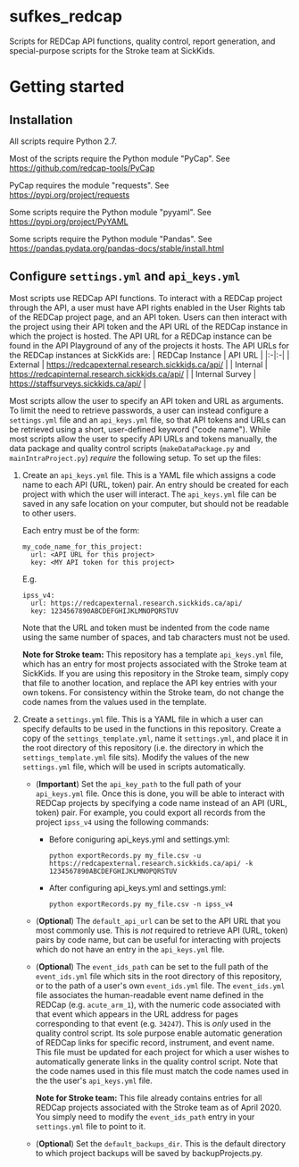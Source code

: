 # sufkes_redcap
Scripts for REDCap API functions, quality control, report generation, and special-purpose scripts for the Stroke team at SickKids.

# Getting started
## Installation
All scripts require Python 2.7.

Most of the scripts require the Python module "PyCap". See https://github.com/redcap-tools/PyCap

PyCap requires the module "requests". See https://pypi.org/project/requests

Some scripts require the Python module "pyyaml". See https://pypi.org/project/PyYAML

Some scripts require the Python module "Pandas". See https://pandas.pydata.org/pandas-docs/stable/install.html
## Configure `settings.yml` and `api_keys.yml`
Most scripts use REDCap API functions. To interact with a REDCap project through the API, a user must have API rights enabled in the User Rights tab of the REDCap project page, and an API token. Users can then interact with the project using their API token and the API URL of the REDCap instance in which the project is hosted. The API URL for a REDCap instance can be found in the API Playground of any of the projects it hosts. The API URLs for the REDCap instances at SickKids are:
| REDCap Instance | API URL |
|:-|:-|
| External | https://redcapexternal.research.sickkids.ca/api/ |
| Internal | https://redcapinternal.research.sickkids.ca/api/ |
| Internal Survey | https://staffsurveys.sickkids.ca/api/ |

Most scripts allow the user to specify an API token and URL as arguments. To limit the need to retrieve passwords, a user can instead configure a `settings.yml` file and an `api_keys.yml` file, so that API tokens and URLs can be retrieved using a short, user-defined keyword ("code name"). While most scripts allow the user to specify API URLs and tokens manually, the data package and quality control scripts (`makeDataPackage.py` and `mainIntraProject.py`) *require* the following setup. To set up the files:
1. Create an `api_keys.yml` file. This is a YAML file which assigns a code name to each API (URL, token) pair. An entry should be created for each project with which the user will interact. The `api_keys.yml` file can be saved in any safe location on your computer, but should not be readable to other users.

   Each entry must be of the form:
   ```
   my_code_name_for_this_project:
     url: <API URL for this project>
     key: <MY API token for this project>
   ```
   E.g.
   ```
   ipss_v4:
     url: https://redcapexternal.research.sickkids.ca/api/
     key: 1234567890ABCDEFGHIJKLMNOPQRSTUV
   ```
   Note that the URL and token must be indented from the code name using the same number of spaces, and tab characters must not be used.

   **Note for Stroke team:** This repository has a template `api_keys.yml` file, which has an entry for most projects associated with the Stroke team at SickKids. If you are using this repository in the Stroke team, simply copy that file to another location, and replace the API key entries with your own tokens. For consistency within the Stroke team, do not change the code names from the values used in the template.
2. Create a `settings.yml` file. This is a YAML file in which a user can specify defaults to be used in the functions in this repository. Create a copy of the `settings_template.yml`, name it `settings.yml`, and place it in the root directory of this repository (i.e. the directory in which the `settings_template.yml` file sits). Modify the values of the new `settings.yml` file, which will be used in scripts automatically.
   * (**Important**) Set the `api_key_path` to the full path of your `api_keys.yml` file. Once this is done, you will be able to interact with REDCap projects by specifying a code name instead of an API (URL, token) pair. For example, you could export all records from the project `ipss_v4` using the following commands:
     * Before coniguring api_keys.yml and settings.yml:
       ```
       python exportRecords.py my_file.csv -u https://redcapexternal.research.sickkids.ca/api/ -k 1234567890ABCDEFGHIJKLMNOPQRSTUV
       ```
     * After configuring api_keys.yml and settings.yml:
       ```
       python exportRecords.py my_file.csv -n ipss_v4
       ```
   * (**Optional**) The `default_api_url` can be set to the API URL that you most commonly use. This is *not* required to retrieve API (URL, token) pairs by code name, but can be useful for interacting with projects which do not have an entry in the `api_keys.yml` file.
   * (**Optional**) The `event_ids_path` can be set to the full path of the `event_ids.yml` file which sits in the root directory of this repository, or to the path of a user's own `event_ids.yml` file. The `event_ids.yml` file associates the human-readable event name defined in the REDCap (e.g. `acute_arm_1`), with the numeric code associated with that event which appears in the URL address for pages corresponding to that event (e.g. `34247`). This is *only* used in the quality control script. Its sole purpose enable automatic generation of REDCap links for specific record, instrument, and event name. This file must be updated for each project for which a user wishes to automatically generate links in the quality control script. Note that the code names used in this file must match the code names used in the the user's `api_keys.yml` file.

     **Note for Stroke team:** This file already contains entries for all REDCap projects associated with the Stroke team as of April 2020. You simply need to modify the `event_ids_path` entry in your `settings.yml` file to point to it.
   * (**Optional**) Set the `default_backups_dir`. This is the default directory to which project backups will be saved by backupProjects.py.
